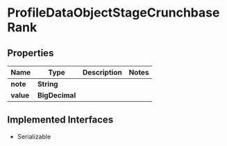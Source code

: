 

# ProfileDataObjectStageCrunchbaseRank


## Properties

Name | Type | Description | Notes
------------ | ------------- | ------------- | -------------
**note** | **String** |  | 
**value** | **BigDecimal** |  | 


## Implemented Interfaces

* Serializable


